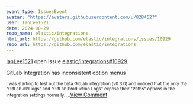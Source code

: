 ```yaml
---
event_type: IssuesEvent
avatar: "https://avatars.githubusercontent.com/u/828452?"
user: IanLee1521
date: 2024-08-29
repo_name: elastic/integrations
html_url: https://github.com/elastic/integrations/issues/10929
repo_url: https://github.com/elastic/integrations
---
```


<a href='https://github.com/IanLee1521' target='_blank'>IanLee1521</a> open issue <a href='https://github.com/elastic/integrations/issues/10929' target='_blank'>elastic/integrations#10929</a>.

<p>GitLab Integration has inconsistent option menus</p><small>I was starting to test out the beta GitLab integration (v0.3.0) and noticed that the only the "GitLab API logs" and "GitLab Production Logs" expose their "Paths" options in the integration settings normally. ...</small><a href='https://github.com/elastic/integrations/issues/10929' target='_blank'>View Comment</a>
